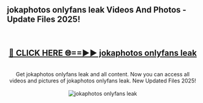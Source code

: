 <h2>jokaphotos onlyfans leak Videos And Photos - Update Files 2025!</h2>
<br>
<div align="center">
<h2><a href="https://linkcuts.com/hfmhzwbr" rel="nofollow">🔴 CLICK HERE 🌐==►► jokaphotos onlyfans leak</a></h2>
<br>
Get jokaphotos onlyfans leak and all content. Now you can access all videos and pictures of jokaphotos onlyfans leak. New Updated Files 2025!
<br>
<br>
<a href="https://linkcuts.com/hfmhzwbr" rel="nofollow" data-target="animated-image.originalLink"><img src="https://i.ibb.co.com/WyWwxjT/player-gif2.gif" alt="jokaphotos onlyfans leak" style="max-width: 100%; display: inline-block;" data-target="animated-image.originalImage"></a>
</div>
<br>